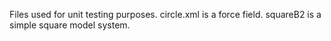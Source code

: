 Files used for unit testing purposes.
circle.xml is a force field.
squareB2 is a simple square model system.
